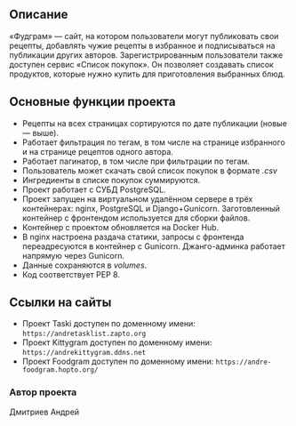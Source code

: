 ## Описание

«Фудграм» — сайт, на котором пользователи могут публиковать свои рецепты, добавлять чужие рецепты в избранное и подписываться на публикации других авторов. Зарегистрированным пользователи также доступен сервис «Список покупок». Он позволяет создавать список продуктов, которые нужно купить для приготовления выбранных блюд.

## Основные функции проекта

- Рецепты на всех страницах сортируются по дате публикации (новые — выше).
- Работает фильтрация по тегам, в том числе на странице избранного и на странице рецептов одного автора.
- Работает пагинатор, в том числе при фильтрации по тегам.
- Пользователь может скачать свой список покупок в формате _.csv_
- Ингредиенты в списке покупок суммируются.
- Проект работает с СУБД PostgreSQL.
- Проект запущен на виртуальном удалённом сервере в трёх контейнерах: nginx, PostgreSQL и Django+Gunicorn. Заготовленный контейнер с фронтендом используется для сборки файлов.
- Контейнер с проектом обновляется на Docker Hub.
- В nginx настроена раздача статики, запросы с фронтенда переадресуются в контейнер с Gunicorn. Джанго-админка работает напрямую через Gunicorn.
- Данные сохраняются в _volumes_.
- Код соответствует PEP 8.


## Ссылки на сайты

- Проект Taski доступен по доменному имени: `https://andretasklist.zapto.org`
- Проект Kittygram доступен по доменному имени: `https://andrekittygram.ddns.net`
- Проект Foodgram доступен по доменному имени: `https://andre-foodgram.hopto.org/`

### Автор проекта

Дмитриев Андрей